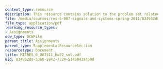 ```yaml
---
content_type: resource
description: This resource contains solution to the problem set related to the z-transform.
file: /media/courses/res-6-007-signals-and-systems-spring-2011/834952d8b368594273245145843aa69d_MITRES_6_007S11_hw22_sol.pdf
file_type: application/pdf
learning_resource_types:
- Assignments
ocw_type: OCWFile
parent_title: Assignments
parent_type: SupplementalResourceSection
resourcetype: Document
title: MITRES_6_007S11_hw22_sol.pdf
uid: 834952d8-b368-5942-7324-5145843aa69d
---
```

